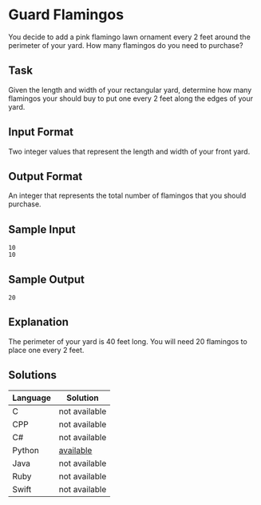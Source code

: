 # Guard Flamingos
You decide to add a pink flamingo lawn ornament every 2 feet around the perimeter of your yard. How many flamingos do you need to purchase?

## Task
Given the length and width of your rectangular yard, determine how many flamingos your should buy to put one every 2 feet along the edges of your yard. 
 
## Input Format
Two integer values that represent the length and width of your front yard. 
 
## Output Format
An integer that represents the total number of flamingos that you should purchase. 
 
## Sample Input
```
10
10
```
 
## Sample Output
```
20
```

## Explanation
The perimeter of your yard is 40 feet long. You will need 20 flamingos to place one every 2 feet.

## Solutions

Language | Solution
---------|---------
C | not available
CPP | not available
C# | not available
Python | [available](https://raw.githubusercontent.com/chankruze/challenges/master/sololearn/GuardFlamingos/GF.py)
Java | not available
Ruby | not available
Swift | not available